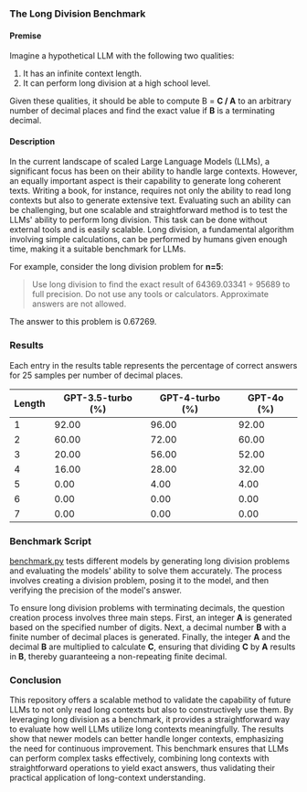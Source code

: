 ### The Long Division Benchmark

#### Premise

Imagine a hypothetical LLM with the following two qualities:

1. It has an infinite context length.
2. It can perform long division at a high school level.

Given these qualities, it should be able to compute B = **C / A** to an arbitrary number of decimal places and find the exact value if **B** is a terminating decimal.

#### Description

In the current landscape of scaled Large Language Models (LLMs), a significant focus has been on their ability to handle large contexts. However, an equally important aspect is their capability to generate long coherent texts. Writing a book, for instance, requires not only the ability to read long contexts but also to generate extensive text. Evaluating such an ability can be challenging, but one scalable and straightforward method is to test the LLMs' ability to perform long division. This task can be done without external tools and is easily scalable. Long division, a fundamental algorithm involving simple calculations, can be performed by humans given enough time, making it a suitable benchmark for LLMs.

For example, consider the long division problem for **n=5**:
> Use long division to find the exact result of 64369.03341 ÷ 95689 to full precision. Do not use any tools or calculators. Approximate answers are not allowed.

The answer to this problem is 0.67269.

### Results

Each entry in the results table represents the percentage of correct answers for 25 samples per number of decimal places.

| Length | GPT-3.5-turbo (%) | GPT-4-turbo (%) | GPT-4o (%) |
|--------|-------------------|-----------------|------------|
| 1      | 92.00             | 96.00           | 92.00      |
| 2      | 60.00             | 72.00           | 60.00      |
| 3      | 20.00             | 56.00           | 52.00      |
| 4      | 16.00             | 28.00           | 32.00      |
| 5      | 0.00              | 4.00            | 4.00       |
| 6      | 0.00              | 0.00            | 0.00       |
| 7      | 0.00              | 0.00            | 0.00       |

### Benchmark Script

[benchmark.py](./benchmark.py) tests different models by generating long division problems and evaluating the models' ability to solve them accurately. The process involves creating a division problem, posing it to the model, and then verifying the precision of the model's answer.

To ensure long division problems with terminating decimals, the question creation process involves three main steps. First, an integer **A** is generated based on the specified number of digits. Next, a decimal number **B** with a finite number of decimal places is generated. Finally, the integer **A** and the decimal **B** are multiplied to calculate **C**, ensuring that dividing **C** by **A** results in **B**, thereby guaranteeing a non-repeating finite decimal.

### Conclusion

This repository offers a scalable method to validate the capability of future LLMs to not only read long contexts but also to constructively use them. By leveraging long division as a benchmark, it provides a straightforward way to evaluate how well LLMs utilize long contexts meaningfully. The results show that newer models can better handle longer contexts, emphasizing the need for continuous improvement. This benchmark ensures that LLMs can perform complex tasks effectively, combining long contexts with straightforward operations to yield exact answers, thus validating their practical application of long-context understanding.
